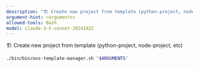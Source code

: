 ```yaml
---
description: "🏗️ Create new project from template (python-project, node-project, etc)"
argument-hint: <arguments>
allowed-tools: Bash
model: claude-3-5-sonnet-20241022
---
```



🏗️ Create new project from template (python-project, node-project, etc)

```bash
./bin/bin/oos-template-manager.sh "$ARGUMENTS"
```
